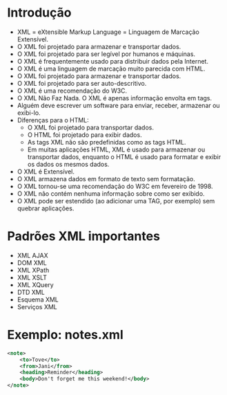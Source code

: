 # Introdução

- XML = eXtensible Markup Language = Linguagem de Marcação Extensível.
- O XML foi projetado para armazenar e transportar dados.
- O XML foi projetado para ser legível por humanos e máquinas.
- O XML é frequentemente usado para distribuir dados pela Internet.
- O XML é uma linguagem de marcação muito parecida com HTML.
- O XML foi projetado para armazenar e transportar dados.
- O XML foi projetado para ser auto-descritivo.
- O XML é uma recomendação do W3C.
- O XML Não Faz Nada. O XML é apenas informação envolta em tags.
- Alguém deve escrever um software para enviar, receber, armazenar ou exibi-lo.
- Diferenças para o HTML:
    - O XML foi projetado para transportar dados.
    - O HTML foi projetado para exibir dados.
    - As tags XML não são predefinidas como as tags HTML.
    - Em muitas aplicações HTML, XML é usado para armazenar ou transportar dados, enquanto o HTML é usado para formatar e exibir os dados os mesmos dados.
- O XML é Extensível. 
- O XML armazena dados em formato de texto sem formatação.
- O XML tornou-se uma recomendação do W3C em fevereiro de 1998.    
- O XML não contém nenhuma informação sobre como ser exibido.
- O XML pode ser estendido (ao adicionar uma TAG, por exemplo) sem quebrar aplicações.

# Padrões XML importantes

- XML AJAX
- DOM XML
- XML XPath
- XML XSLT
- XML XQuery
- DTD XML
- Esquema XML
- Serviços XML

# Exemplo: notes.xml

~~~xml
<note>
    <to>Tove</to>
    <from>Jani</from>
    <heading>Reminder</heading>
    <body>Don't forget me this weekend!</body>
</note>
~~~

